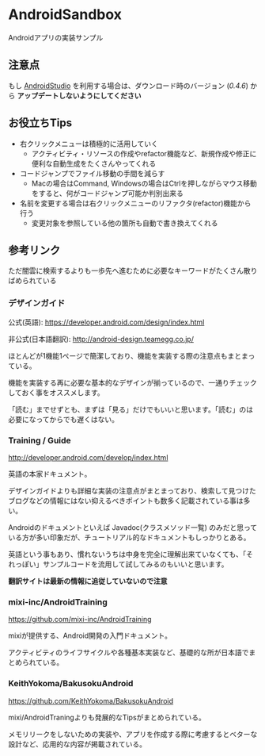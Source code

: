 # AndroidSandbox

Androidアプリの実装サンプル

## 注意点

もし [AndroidStudio](http://developer.android.com/sdk/installing/studio.html) を利用する場合は、ダウンロード時のバージョン (*0.4.6*) から **アップデートしないようにしてください**

## お役立ちTips

- 右クリックメニューは積極的に活用していく
    - アクティビティ・リソースの作成やrefactor機能など、新規作成や修正に便利な自動生成をたくさんやってくれる
- コードジャンプでファイル移動の手間を減らす
    - Macの場合はCommand, Windowsの場合はCtrlを押しながらマウス移動をすると、何がコードジャンプ可能か判別出来る
- 名前を変更する場合は右クリックメニューのリファクタ(refactor)機能から行う
    - 変更対象を参照している他の箇所も自動で書き換えてくれる

## 参考リンク

ただ闇雲に検索するよりも一歩先へ進むために必要なキーワードがたくさん散りばめられている

### デザインガイド

公式(英語): https://developer.android.com/design/index.html

非公式(日本語翻訳): http://android-design.teamegg.co.jp/

ほとんどが1機能1ページで簡潔しており、機能を実装する際の注意点もまとまっている。

機能を実装する再に必要な基本的なデザインが揃っているので、一通りチェックしておく事をオススメします。

「読む」までせずとも、まずは「見る」だけでもいいと思います。「読む」のは必要になってからでも遅くはない。

### Training / Guide

http://developer.android.com/develop/index.html

英語の本家ドキュメント。

デザインガイドよりも詳細な実装の注意点がまとまっており、検索して見つけたブログなどの情報にはない抑えるべきポイントも数多く記載されている事は多い。

Androidのドキュメントといえば Javadoc(クラスメソッド一覧) のみだと思っている方が多い印象だが、チュートリアル的なドキュメントもしっかりとある。

英語という事もあり、慣れないうちは中身を完全に理解出来ていなくても、「それっぽい」サンプルコードを流用して試してみるのもいいと思います。

**翻訳サイトは最新の情報に追従していないので注意**

### mixi-inc/AndroidTraining

https://github.com/mixi-inc/AndroidTraining

mixiが提供する、Android開発の入門ドキュメント。

アクティビティのライフサイクルや各種基本実装など、基礎的な所が日本語でまとめられている。

### KeithYokoma/BakusokuAndroid

https://github.com/KeithYokoma/BakusokuAndroid

mixi/AndroidTraningよりも発展的なTipsがまとめられている。

メモリリークをしないための実装や、アプリを作成する際に考慮するとベターな設計など、応用的な内容が掲載されている。

